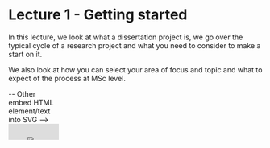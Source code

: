 # Lecture 1 - Getting started

In this lecture, we look at what a dissertation project is, we go over the typical cycle of a research project and what you need to consider to make a start on it.

We also look at how you can select your area of focus and topic and what to expect of the process at MSc level.


<svg width="100" height="100" xmlns="http://www.w3.org/2000/svg">
<foreignObject width="100" height="100">
    <div xmlns="http://www.w3.org/1999/xhtml">
        -- Other embed HTML element/text into SVG -->
      <div style="position: relative; padding-bottom: 56.25%; height: 0; overflow: hidden;"><iframe src="https://ccucsac-my.sharepoint.com/personal/e1004611_uos_ac_uk/_layouts/15/embed.aspx?UniqueId=db549eba-5781-4d8c-a8e8-093839ac2a08&amp;embed=%7B%22ust%22%3Atrue%2C%22hv%22%3A%22CopyEmbedCode%22%7D&amp;referrer=StreamWebApp&amp;referrerScenario=EmbedDialog.Create" width="1280" height="720" frameborder="0" scrolling="no" allowfullscreen="allowfullscreen" title="Dissertation Weekly Tutorials-20230224_133533-Meeting Recording.mp4" style="border: none; position: absolute; top: 0; left: 0; right: 0; bottom: 0; height: 100%; max-width: 100%;"></iframe></div>
    </div>
</foreignObject>
</svg>






